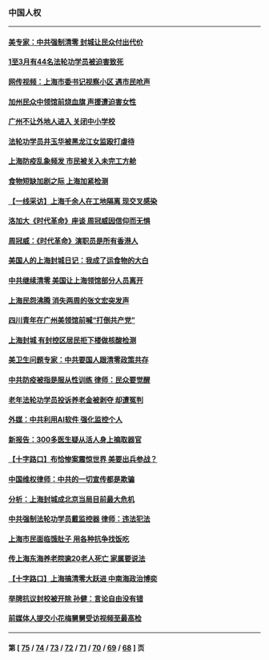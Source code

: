### 中国人权
---
#### [美专家：中共强制清零 封城让民众付出代价](../../pages/ncid278/n13709482.md) 
#### [1至3月有44名法轮功学员被迫害致死](../../pages/ncid278/n13704649.md) 
#### [网传视频：上海市委书记视察小区 遇市民呛声](../../pages/ncid278/n13709408.md) 
#### [加州民众中领馆前烧血旗 声援遭迫害女性](../../pages/ncid278/n13709452.md) 
#### [广州不让外地人进入 关闭中小学校](../../pages/ncid278/n13709255.md) 
#### [法轮功学员井玉华被黑龙江女监殴打虐待](../../pages/ncid278/n13709102.md) 
#### [上海防疫乱象频发 市民被关入未完工方舱](../../pages/ncid278/n13708554.md) 
#### [食物短缺加剧之际 上海加紧检测](../../pages/ncid278/n13708311.md) 
#### [【一线采访】上海千余人在工地隔离 现交叉感染](../../pages/ncid278/n13708042.md) 
#### [洛加大《时代革命》座谈 周冠威因信仰而无惧](../../pages/ncid278/n13708102.md) 
#### [周冠威：《时代革命》演职员是所有香港人](../../pages/ncid278/n13708087.md) 
#### [美国人的上海封城日记：我成了运食物的大白](../../pages/ncid278/n13707573.md) 
#### [中共继续清零 美国让上海领馆部分人员离开](../../pages/ncid278/n13707038.md) 
#### [上海民怨沸腾 消失两周的张文宏突发声](../../pages/ncid278/n13706864.md) 
#### [四川青年在广州美领馆前喊“打倒共产党”](../../pages/ncid278/n13706272.md) 
#### [上海封城 有封控区居民拒下楼做核酸检测](../../pages/ncid278/n13705653.md) 
#### [美卫生问题专家：中共要国人跟清零政策共存](../../pages/ncid278/n13705925.md) 
#### [中共防疫被指是服从性训练 律师：民众要觉醒](../../pages/ncid278/n13705070.md) 
#### [老年法轮功学员投诉养老金被剥夺 却遭冤判](../../pages/ncid278/n13697069.md) 
#### [外媒：中共利用AI软件 强化监控个人](../../pages/ncid278/n13703576.md) 
#### [新报告：300多医生疑从活人身上摘取器官](../../pages/ncid278/n13703044.md) 
#### [【十字路口】布恰惨案震惊世界 美要出兵参战？](../../pages/ncid278/n13702270.md) 
#### [中国维权律师：中共的一切宣传都是欺骗](../../pages/ncid278/n13702299.md) 
#### [分析：上海封城成北京当局目前最大危机](../../pages/ncid278/n13702771.md) 
#### [中共强制法轮功学员戴监控器 律师：违法犯法](../../pages/ncid278/n13699665.md) 
#### [上海市民面临饿肚子 用各种抗争找饭吃](../../pages/ncid278/n13700493.md) 
#### [传上海东海养老院逾20老人死亡 家属要说法](../../pages/ncid278/n13700306.md) 
#### [【十字路口】上海搞清零大跃进 中南海政治博奕](../../pages/ncid278/n13697058.md) 
#### [举牌抗议封校被开除 孙健：言论自由没有错](../../pages/ncid278/n13697694.md) 
#### [前媒体人提交小花梅舅舅受访视频至最高检](../../pages/ncid278/n13696694.md) 

---
#### 第 [ [75](./75.md) / [74](./74.md) / [73](./73.md) / [72](./72.md) / [71](./71.md) / [70](./70.md) / [69](./69.md) / [68](./68.md) ] 页
